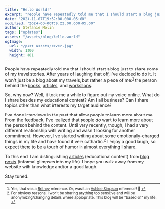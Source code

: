 ```yaml
---
title: "Hello World!"
excerpt: "People have repeatedly told me that I should start a blog just to share some of my travel stories. After years of laughing that off, I've decided to do it. It won't just be a blog about my travels, but rather a piece of me: the person behind the books, articles, and workshops. So, why now? You'll have to read this blog post to find out."
date: "2023-11-07T19:57:00.000-05:00"
modified: "2024-03-08T19:22:00.000-05:00"
author: Stefanie Molin
tags: ["updates"]
assets: "/assets/blog/hello-world"
ogImage:
  url: "/post-assets/cover.jpg"
  width: 1200
  height: 881
---
```


People have repeatedly told me that I should start a blog just to share some of my travel stories. After years of laughing that off, I've decided to do it. It won't just be a blog about my travels, but rather a piece of me:<sup id="footnote-1"><a href="#footnotes">1</a></sup> the person behind the [books](/books/), [articles](/articles/), and [workshops](/workshops/).

So, why now? Well, it took me a while to figure out my voice online. What do I share besides my educational content? Am I all business? Can I share topics other than what interests my target audience?

I've done interviews in the past that allow people to learn more about me. From the feedback, I've realized that people *do* want to learn more about the person behind the content. Until very recently, though, I had a very different relationship with writing and wasn't looking for another commitment. However, I've started writing about some emotionally-charged things in my life and have found it very cathartic.<sup id="footnote-2"><a href="#footnotes">2</a></sup> I enjoy a good laugh, so expect there to be a touch of humor in almost everything I share.

To this end, I am distinguishing [articles](/articles/) (educational content) from [blog posts](/blog/) (informal glimpses into my life). I hope you walk away from my website with knowledge and/or a good laugh.

Stay tuned.

<small class="leading-snug" id="footnotes">
<hr class="w-1/2" />

1. Yes, that was a [Britney](https://www.youtube.com/watch?v=u4FF6MpcsRw) reference. Or, was it an [Ashlee Simpson](https://www.youtube.com/watch?v=WJCsyLUCSXI) reference? 🤔 <a href="#footnote-1">↩</a>
2. For obvious reasons, I won't be sharing anything too sensitive and will be anonymizing/changing details where appropriate. This blog will be "based on" my life. <a href="#footnote-2">↩</a>

</small>

